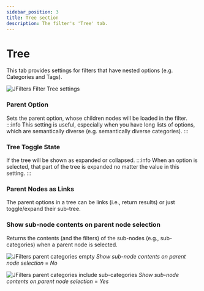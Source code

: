 ```yaml
---
sidebar_position: 3
title: Tree section
description: The filter's 'Tree' tab.
---
```


# Tree

This tab provides settings for filters that have nested options (e.g. Categories and Tags).

![JFilters Filter Tree settings](/img/component/filter-tree.png)

### Parent Option
Sets the parent option, whose children nodes will be loaded in the filter.
:::info
This setting is useful, especially when you have long lists of options, which are semantically diverse (e.g. semantically diverse categories).
:::

###  Tree Toggle State
If the tree will be shown as expanded or collapsed.
:::info
When an option is selected, that part of the tree is expanded no matter the value in this setting.
:::

###  Parent Nodes as Links
The parent options in a tree can be links (i.e., return results) or just toggle/expand their sub-tree.

### Show sub-node contents on parent node selection
Returns the contents (and the filters) of the sub-nodes (e.g., sub-categories) when  a parent node is selected.

![JFilters parent categories empty](/img/component/filter-parent_categories_empty.png)
*Show sub-node contents on parent node selection* = *No*

![JFilters parent categories include sub-categories](/img/component/filter-parent_categories_inlude_subs.png)
*Show sub-node contents on parent node selection* = *Yes*